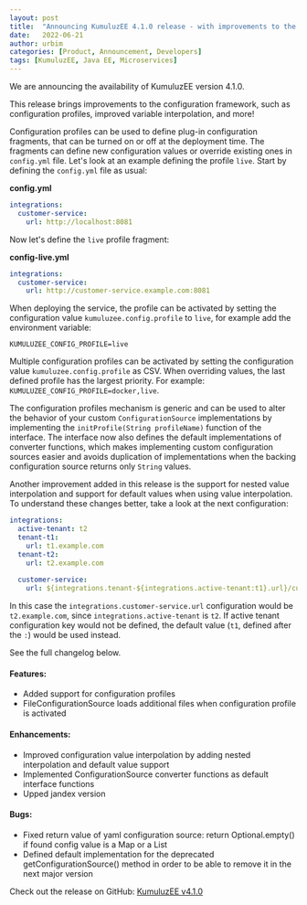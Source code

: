 ```yaml
---
layout: post
title:  "Announcing KumuluzEE 4.1.0 release - with improvements to the configuration framework!"
date:   2022-06-21
author: urbim
categories: [Product, Announcement, Developers]
tags: [KumuluzEE, Java EE, Microservices]
---
```


We are announcing the availability of KumuluzEE version 4.1.0.

This release brings improvements to the configuration framework, such as configuration profiles, improved variable
interpolation, and more!

<!--more-->

Configuration profiles can be used to define plug-in configuration fragments, that can be turned on or off at the
deployment time. The fragments can define new configuration values or override existing ones in `config.yml` file.
Let's look at an example defining the profile `live`. Start by defining the `config.yml` file as usual:

__config.yml__

```yaml
integrations:
  customer-service:
    url: http://localhost:8081
```

Now let's define the `live` profile fragment:

__config-live.yml__

```yaml
integrations:
  customer-service:
    url: http://customer-service.example.com:8081
```

When deploying the service, the profile can be activated by setting the configuration value `kumuluzee.config.profile`
to `live`, for example add the environment variable:

```
KUMULUZEE_CONFIG_PROFILE=live
```

Multiple configuration profiles can be activated by setting the configuration value `kumuluzee.config.profile` as CSV.
When overriding values, the last defined profile has the largest priority. For example: `KUMULUZEE_CONFIG_PROFILE=docker,live`.

The configuration profiles mechanism is generic and can be used to alter the behavior of your custom
`ConfigurationSource` implementations by implementing the `initProfile(String profileName)` function of the interface.
The interface now also defines the default implementations of converter functions, which makes implementing custom
configuration sources easier and avoids duplication of implementations when the backing configuration source returns
only `String` values.

Another improvement added in this release is the support for nested value interpolation and support for default values
when using value interpolation. To understand these changes better, take a look at the next configuration:

```yaml
integrations:
  active-tenant: t2
  tenant-t1:
    url: t1.example.com
  tenant-t2:
    url: t2.example.com
  
  customer-service:
    url: ${integrations.tenant-${integrations.active-tenant:t1}.url}/customer-service
```

In this case the `integrations.customer-service.url` configuration would be `t2.example.com`, since
`integrations.active-tenant` is `t2`. If active tenant configuration key would not be defined, the default value
(`t1`, defined after the `:`) would be used instead.

See the full changelog below.

#### Features:

- Added support for configuration profiles
- FileConfigurationSource loads additional files when configuration profile is activated

#### Enhancements:

- Improved configuration value interpolation by adding nested interpolation and default value support
- Implemented ConfigurationSource converter functions as default interface functions
- Upped jandex version

#### Bugs:

- Fixed return value of yaml configuration source: return Optional.empty() if found config value is a Map or a List
- Defined default implementation for the deprecated getConfigurationSource() method in order to be able to remove it in the next major version

Check out the release on GitHub: [KumuluzEE v4.1.0](https://github.com/kumuluz/kumuluzee/releases/tag/v4.1.0)
